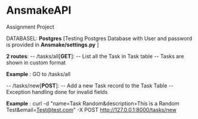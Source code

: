 # AnsmakeAPI
Assignment Project

DATABASEL: **Postgres** [Testing Postgres Database with User and password is provided in **Ansmake/settings.py** ]

**2 routes**:
-- /tasks/all[**GET**]:
  -- List all the Task in Task table
  -- Tasks are shown in custom format
  
  
  **Example** : 
    GO to <localhost>/tasks/all
  
-- /tasks/new[**POST**]:
  -- Add a new Task record to the Task Table 
  -- Exception handling done for invalid fields
  
  **Example** : 
  curl -d "name=Task Random&description=This is a Random Test&email=Test@test.com" -X POST http://127.0.0.1:8000/tasks/new
  
  
  


  
 
 
